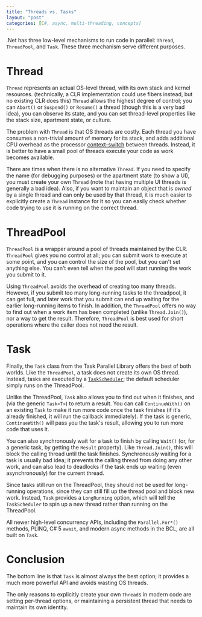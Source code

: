 ```yaml
---
title: "Threads vs. Tasks"
layout: "post"
categories: [C#, async, multi-threading, concepts]
---
```


.Net has three low-level mechanisms to run code in parallel: `Thread`, `ThreadPool`, and `Task`.  These three mechanism serve different purposes.

# Thread
`Thread` represents an actual OS-level thread, with its own stack and kernel resources.  (technically, a CLR implementation could use fibers instead, but no existing CLR does this)  `Thread` allows the highest degree of control; you can `Abort()` or `Suspend()` or `Resume()` a thread (though this is a very bad idea), you can observe its state, and you can set thread-level properties like the stack size, apartment state, or culture.

The problem with `Thread` is that OS threads are costly.  Each thread you have consumes a non-trivial amount of memory for its stack, and adds additional CPU overhead as the processor [context-switch](https://en.wikipedia.org/wiki/Context_switch) between threads.  Instead, it is better to have a small pool of threads execute your code as work becomes available.

There are times when there is no alternative `Thread`.  If you need to specify the name (for debugging purposes) or the apartment state (to show a UI), you must create your own `Thread` (note that having multiple UI threads is generally a bad idea).  Also, if you want to maintain an object that is _owned_ by a single thread and can only be used by that thread, it is much easier to explicitly create a `Thread` instance for it so you can easily check whether code trying to use it is running on the correct thread.

# ThreadPool
`ThreadPool` is a wrapper around a pool of threads maintained by the CLR.  `ThreadPool` gives you no control at all; you can submit work to execute at some point, and you can control the size of the pool, but you can't set anything else.  You can't even tell when the pool will start running the work you submit to it.  

Using `ThreadPool` avoids the overhead of creating too many threads.  However, if you submit too many long-running tasks to the threadpool, it can get full, and later work that you submit can end up waiting for the earlier long-running items to finish.  In addition, the `ThreadPool` offers no way to find out when a work item has been completed (unlike `Thread.Join()`), nor a way to get the result.  Therefore, `ThreadPool` is best used for short operations where the caller does not need the result.

# Task
Finally, the `Task` class from the Task Parallel Library offers the best of both worlds.  Like the `ThreadPool`, a task does not create its own OS thread.  Instead, tasks are executed by a [`TaskScheduler`](https://msdn.microsoft.com/en-us/library/dd997402.aspx); the default scheduler simply runs on the ThreadPool.

Unlike the ThreadPool, `Task` also allows you to find out when it finishes, and (via the generic `Task<T>`) to return a result.  You can call `ContinueWith()` on an existing `Task` to make it run more code once the task finishes (if it's already finished, it will run the callback immediately).  If the task is generic, `ContinueWith()` will pass you the task's result, allowing you to run more code that uses it.

You can also synchronously wait for a task to finish by calling `Wait()` (or, for a generic task, by getting the `Result` property).  Like `Thread.Join()`, this will block the calling thread until the task finishes.  Synchronously waiting for a task is usually bad idea; it prevents the calling thread from doing any other work, and can also lead to deadlocks if the task ends up waiting (even asynchronously) for the current thread.

Since tasks still run on the ThreadPool, they should not be used for long-running operations, since they can still fill up the thread pool and block new work.  Instead, `Task` provides a `LongRunning` option, which will tell the `TaskScheduler` to spin up a new thread rather than running on the ThreadPool.

All newer high-level concurrency APIs, including the `Parallel.For*()` methods, PLINQ, C# 5 `await`, and modern async methods in the BCL, are all built on `Task`.

# Conclusion
The bottom line is that `Task` is almost always the best option; it provides a much more powerful API and avoids wasting OS threads.

The only reasons to explicitly create your own `Thread`s in modern code are setting per-thread options, or maintaining a persistent thread that needs to maintain its own identity.